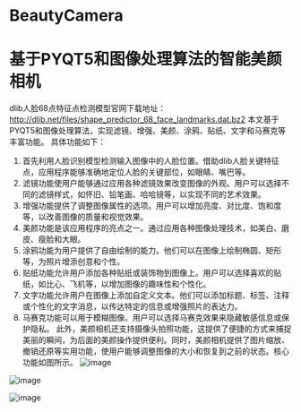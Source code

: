 # BeautyCamera
# 基于PYQT5和图像处理算法的智能美颜相机
dlib人脸68点特征点检测模型官网下载地址：http://dlib.net/files/shape_predictor_68_face_landmarks.dat.bz2
本文基于PYQT5和图像处理算法，实现滤镜、增强、美颜、涂鸦、贴纸、文字和马赛克等丰富功能。
具体功能如下：
1)	首先利用人脸识别模型检测输入图像中的人脸位置。借助dlib人脸关键特征点，应用程序能够准确地定位人脸的关键部位，如眼睛、嘴巴等。
2)	滤镜功能使用户能够通过应用各种滤镜效果改变图像的外观。用户可以选择不同的滤镜样式，如怀旧、铅笔画、哈哈镜等，以实现不同的艺术效果。
3)	增强功能提供了调整图像属性的选项。用户可以增加亮度、对比度、饱和度等，以改善图像的质量和视觉效果。
4)	美颜功能是该应用程序的亮点之一。通过应用各种图像处理技术，如美白、磨皮、瘦脸和大眼。
5)	涂鸦功能为用户提供了自由绘制的能力。他们可以在图像上绘制椭圆、矩形等，为照片增添创意和个性。
6)	贴纸功能允许用户添加各种贴纸或装饰物到图像上。用户可以选择喜欢的贴纸，如比心、飞机等，以增加图像的趣味性和个性化。
7)	文字功能允许用户在图像上添加自定义文本。他们可以添加标题、标签、注释或个性化的文字消息，以传达特定的信息或增强照片的表达力。
8)	马赛克功能可以用于模糊图像。用户可以选择马赛克效果来隐藏敏感信息或保护隐私。 
此外，美颜相机还支持摄像头拍照功能，这提供了便捷的方式来捕捉美丽的瞬间，为后面的美颜操作提供便利。同时，美颜相机提供了图片缩放、撤销还原等实用功能，使用户能够调整图像的大小和恢复到之前的状态。核心功能如图所示。
![image](https://github.com/Jinzhong-Duan/BeautyCamera/assets/105783906/7b51cb06-4402-4fe2-8f02-d061b80a1de7)

![image](https://github.com/Jinzhong-Duan/BeautyCamera/assets/105783906/3e6f8de0-596d-40e4-af20-7c8f9bd5e41d)

![image](https://github.com/Jinzhong-Duan/BeautyCamera/assets/105783906/7818dff5-56f3-4d23-bf7f-94abc38433fc)

